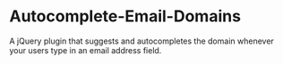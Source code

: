 # Autocomplete-Email-Domains
A jQuery plugin that suggests and autocompletes the domain whenever your users type in an email address field.

